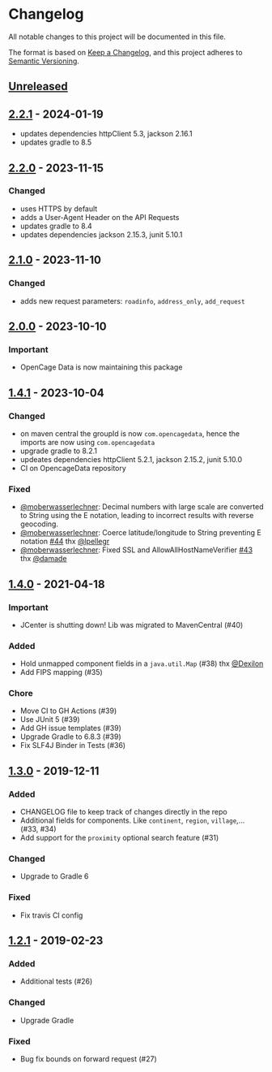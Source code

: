 # Changelog

All notable changes to this project will be documented in this file.

The format is based on [Keep a Changelog](https://keepachangelog.com/en/1.0.0/),
and this project adheres to [Semantic Versioning](https://semver.org/spec/v2.0.0.html).

## [Unreleased]

## [2.2.1] - 2024-01-19

- updates dependencies httpClient 5.3, jackson 2.16.1
- updates gradle to 8.5

## [2.2.0] - 2023-11-15

### Changed

- uses HTTPS by default
- adds a User-Agent Header on the API Requests
- updates gradle to 8.4
- updates dependencies jackson 2.15.3, junit 5.10.1

## [2.1.0] - 2023-11-10

### Changed

- adds new request parameters: `roadinfo`, `address_only`, `add_request`

## [2.0.0] - 2023-10-10

### Important

- OpenCage Data is now maintaining this package

## [1.4.1] - 2023-10-04

### Changed

- on maven central the groupId is now `com.opencagedata`, hence the imports are now using `com.opencagedata`
- upgrade gradle to 8.2.1
- updeates dependencies httpClient 5.2.1, jackson 2.15.2, junit 5.10.0
- CI on OpencageData repository

### Fixed

- [@moberwasserlechner](https://github.com/moberwasserlechner): Decimal numbers with large scale are converted to String using the E notation, leading to incorrect results with reverse geocoding.
- [@moberwasserlechner](https://github.com/moberwasserlechner): Coerce latitude/longitude to String preventing E notation [#44](https://github.com/moberwasserlechner/jopencage/issues/44) thx [@lpellegr](https://github.com/lpellegr)
- [@moberwasserlechner](https://github.com/moberwasserlechner): Fixed SSL and AllowAllHostNameVerifier [#43](https://github.com/moberwasserlechner/jopencage/pull/43) thx [@damade](https://github.com/damade)

## [1.4.0] - 2021-04-18

### Important

- JCenter is shutting down! Lib was migrated to MavenCentral (#40)

### Added

- Hold unmapped component fields in a `java.util.Map` (#38) thx [@Dexilon](https://github.com/Dexilon)
- Add FIPS mapping (#35)

### Chore

- Move CI to GH Actions (#39)
- Use JUnit 5 (#39)
- Add GH issue templates (#39)
- Upgrade Gradle to 6.8.3 (#39)
- Fix SLF4J Binder in Tests (#36)

## [1.3.0] - 2019-12-11

### Added

- CHANGELOG file to keep track of changes directly in the repo
- Additional fields for components. Like `continent`, `region`, `village`,... (#33, #34)
- Add support for the `proximity` optional search feature (#31)

### Changed

- Upgrade to Gradle 6

### Fixed

- Fix travis CI config

## [1.2.1] - 2019-02-23

### Added

- Additional tests (#26)

### Changed

- Upgrade Gradle

### Fixed

- Bug fix bounds on forward request (#27)

[Unreleased]: https://github.com/OpenCageData/jopencage/compare/2.2.1...master
[2.2.1]: https://github.com/OpenCageData/jopencage/compare/2.2.0...2.2.1
[2.2.0]: https://github.com/OpenCageData/jopencage/compare/2.1.0...2.2.0
[2.1.0]: https://github.com/OpenCageData/jopencage/compare/2.0.0...2.1.0
[2.0.0]: https://github.com/OpenCageData/jopencage/compare/v1.4.1...2.0.0
[1.4.1]: https://github.com/OpenCageData/jopencage/compare/1.4.0...v1.4.1
[1.4.0]: https://github.com/OpenCageData/jopencage/compare/1.3.0...1.4.0
[1.3.0]: https://github.com/OpenCageData/jopencage/compare/1.2.1...1.3.0
[1.2.1]: https://github.com/OpenCageData/jopencage/releases/tag/1.2.1
